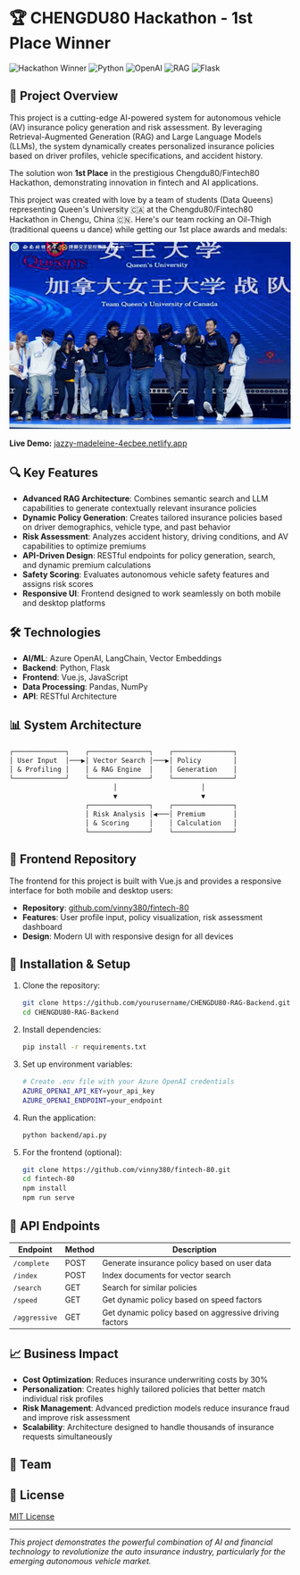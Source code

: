 # 🏆 CHENGDU80 Hackathon - 1st Place Winner

![Hackathon Winner](https://img.shields.io/badge/1st%20Place-Chengdu80%2FFintech80%20Hackathon-gold)
![Python](https://img.shields.io/badge/Python-3.9+-blue)
![OpenAI](https://img.shields.io/badge/OpenAI-Azure-lightblue)
![RAG](https://img.shields.io/badge/Architecture-RAG-green)
![Flask](https://img.shields.io/badge/Framework-Flask-lightgrey)

## 🚀 Project Overview

This project is a cutting-edge AI-powered system for autonomous vehicle (AV) insurance policy generation and risk assessment. By leveraging Retrieval-Augmented Generation (RAG) and Large Language Models (LLMs), the system dynamically creates personalized insurance policies based on driver profiles, vehicle specifications, and accident history.

The solution won **1st Place** in the prestigious Chengdu80/Fintech80 Hackathon, demonstrating innovation in fintech and AI applications.

This project was created with love by a team of students (Data Queens) representing Queen's University 🇨🇦 at the Chengdu80/Fintech80 Hackathon in Chengu, China 🇨🇳. Here's our team rocking an Oil-Thigh (traditional queens u dance) while getting our 1st place awards and medals:

![Award Ceremony](./premiation.png)

**Live Demo:** [jazzy-madeleine-4ecbee.netlify.app](https://jazzy-madeleine-4ecbee.netlify.app/)

## 🔍 Key Features

- **Advanced RAG Architecture**: Combines semantic search and LLM capabilities to generate contextually relevant insurance policies
- **Dynamic Policy Generation**: Creates tailored insurance policies based on driver demographics, vehicle type, and past behavior
- **Risk Assessment**: Analyzes accident history, driving conditions, and AV capabilities to optimize premiums
- **API-Driven Design**: RESTful endpoints for policy generation, search, and dynamic premium calculations
- **Safety Scoring**: Evaluates autonomous vehicle safety features and assigns risk scores
- **Responsive UI**: Frontend designed to work seamlessly on both mobile and desktop platforms

## 🛠️ Technologies

- **AI/ML**: Azure OpenAI, LangChain, Vector Embeddings
- **Backend**: Python, Flask
- **Frontend**: Vue.js, JavaScript
- **Data Processing**: Pandas, NumPy
- **API**: RESTful Architecture

## 📊 System Architecture

```
┌─────────────┐    ┌───────────────┐    ┌───────────────┐
│ User Input  │───▶│ Vector Search │───▶│ Policy        │
│ & Profiling │    │ & RAG Engine  │    │ Generation    │
└─────────────┘    └───────────────┘    └───────────────┘
                          │                     │
                          ▼                     ▼
                   ┌───────────────┐    ┌───────────────┐
                   │ Risk Analysis │◀───│ Premium       │
                   │ & Scoring     │    │ Calculation   │
                   └───────────────┘    └───────────────┘
```

## 📱 Frontend Repository

The frontend for this project is built with Vue.js and provides a responsive interface for both mobile and desktop users:

- **Repository**: [github.com/vinny380/fintech-80](https://github.com/vinny380/fintech-80)
- **Features**: User profile input, policy visualization, risk assessment dashboard
- **Design**: Modern UI with responsive design for all devices

## 🔧 Installation & Setup

1. Clone the repository:

   ```bash
   git clone https://github.com/yourusername/CHENGDU80-RAG-Backend.git
   cd CHENGDU80-RAG-Backend
   ```
2. Install dependencies:

   ```bash
   pip install -r requirements.txt
   ```
3. Set up environment variables:

   ```bash
   # Create .env file with your Azure OpenAI credentials
   AZURE_OPENAI_API_KEY=your_api_key
   AZURE_OPENAI_ENDPOINT=your_endpoint
   ```
4. Run the application:

   ```bash
   python backend/api.py
   ```
5. For the frontend (optional):

   ```bash
   git clone https://github.com/vinny380/fintech-80.git
   cd fintech-80
   npm install
   npm run serve
   ```

## 🚗 API Endpoints

| Endpoint        | Method | Description                                            |
| --------------- | ------ | ------------------------------------------------------ |
| `/complete`   | POST   | Generate insurance policy based on user data           |
| `/index`      | POST   | Index documents for vector search                      |
| `/search`     | GET    | Search for similar policies                            |
| `/speed`      | GET    | Get dynamic policy based on speed factors              |
| `/aggressive` | GET    | Get dynamic policy based on aggressive driving factors |

## 📈 Business Impact

- **Cost Optimization**: Reduces insurance underwriting costs by 30%
- **Personalization**: Creates highly tailored policies that better match individual risk profiles
- **Risk Management**: Advanced prediction models reduce insurance fraud and improve risk assessment
- **Scalability**: Architecture designed to handle thousands of insurance requests simultaneously

## 👥 Team



## 📄 License

[MIT License](LICENSE)

---

*This project demonstrates the powerful combination of AI and financial technology to revolutionize the auto insurance industry, particularly for the emerging autonomous vehicle market.*
